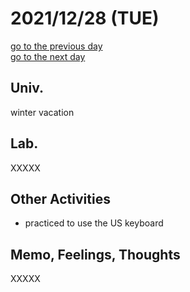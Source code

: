# 2021/12/28 (TUE)

<div class="date_jumper">
  <a class="link_wrapper" href="./27th.md"><div class="button">go to the previous day</div></a>
  <a class="link_wrapper" href="./29th.md"><div class="button">go to the next day</div></a>
</div>

## Univ.
winter vacation

## Lab.
XXXXX  

## Other Activities
- practiced to use the US keyboard

## Memo, Feelings, Thoughts
XXXXX  
